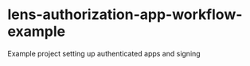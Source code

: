 # lens-authorization-app-workflow-example
Example project setting up authenticated apps and signing 
